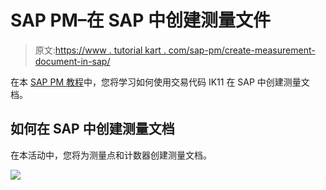 # SAP PM–在 SAP 中创建测量文件

> 原文:[https://www . tutorial kart . com/sap-pm/create-measurement-document-in-sap/](https://www.tutorialkart.com/sap-pm/create-measurement-document-in-sap/)

在本 [SAP PM 教程](https://www.tutorialkart.com/sap-pm/sap-pm-tutorial/)中，您将学习如何使用交易代码 IK11 在 SAP 中创建测量文档。

## 如何在 SAP 中创建测量文档

在本活动中，您将为测量点和计数器创建测量文档。

[![](../Images/925da31b32d6bc3827932f6c8afb11bb.png)](https://www.tutorialkart.com/)